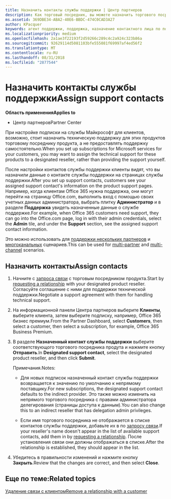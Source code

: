 ```yaml
---
title: Назначить контакты службы поддержки | Центр партнеров
description: Как торговый посредник, вы можете назначить торгового посредника контактом службы поддержки.
ms.assetid: 369DBE34-ABA2-40E6-BBDC-474C0CAD3A27
author: KPacquer
keywords: агент поддержки, поддержка, назначение контактного лица по поддержке, назначенное контактное лицо из службы поддержки
ms.localizationpriority: medium
ms.openlocfilehash: 2a1ae3f22193f2d59266c289c4c2a924c323b86a
ms.sourcegitcommit: 92629114d5081103bfe555081f69997af4ed56f2
ms.translationtype: MT
ms.contentlocale: ru-RU
ms.lasthandoff: 08/31/2018
ms.locfileid: "2877544"
---
```

# <a name="assign-support-contacts"></a><span data-ttu-id="1e065-104">Назначить контакты службы поддержки</span><span class="sxs-lookup"><span data-stu-id="1e065-104">Assign support contacts</span></span>

**<span data-ttu-id="1e065-105">Область применения</span><span class="sxs-lookup"><span data-stu-id="1e065-105">Applies to</span></span>**

-  <span data-ttu-id="1e065-106">Центр партнеров</span><span class="sxs-lookup"><span data-stu-id="1e065-106">Partner Center</span></span>

<span data-ttu-id="1e065-107">При настройке подписки на службы Майкрософт для клиентов, возможно, стоит назначить техническую поддержку для этих продуктов торговому посреднику продукта, а не предоставлять поддержку самостоятельно.</span><span class="sxs-lookup"><span data-stu-id="1e065-107">When you set up subscriptions for Microsoft services for your customers, you may want to assign the technical support for these products to a designated reseller, rather than providing the support yourself.</span></span>

<span data-ttu-id="1e065-108">После настройки контактов службы поддержки клиенты видят, что вы назначили данные о контакте службы поддержки на страницах службы поддержки.</span><span class="sxs-lookup"><span data-stu-id="1e065-108">After you set up support contacts, customers see your assigned support contact's information on the product support pages.</span></span> <span data-ttu-id="1e065-109">Например, когда клиентам Office 365 нужна поддержка, они могут перейти на страницу Office.com, выполнить вход с помощью своих учетных данных администратора, выбрать плитку **Администратор** и в разделе **Поддержка** увидеть назначенные данные о службе поддержке.</span><span class="sxs-lookup"><span data-stu-id="1e065-109">For example, when Office 365 customers need support, they can go into the Office.com page, log in with their admin credentials, select the **Admin** tile, and under the **Support** section, see the assigned support contact information.</span></span>

<span data-ttu-id="1e065-110">Это можно использовать для [поддержки нескольких партнеров](multipartner.md) и [многоканальных](multichannel.md) сценариев.</span><span class="sxs-lookup"><span data-stu-id="1e065-110">This can be used for [multi-partner](multipartner.md) and [multi-channel](multichannel.md) scenarios.</span></span> 

<a href="" id="assigncontacts"></a>
## <a name="assign-contacts"></a><span data-ttu-id="1e065-111">Назначить контакты</span><span class="sxs-lookup"><span data-stu-id="1e065-111">Assign contacts</span></span>

1.  <span data-ttu-id="1e065-112">Начните с [запроса связи](request-a-relationship-with-a-customer.md) с торговым посредником продукта.</span><span class="sxs-lookup"><span data-stu-id="1e065-112">Start by [requesting a relationship](request-a-relationship-with-a-customer.md) with your designated product reseller.</span></span> <span data-ttu-id="1e065-113">Согласуйте соглашение с ними для поддержки технической поддержки.</span><span class="sxs-lookup"><span data-stu-id="1e065-113">Negotiate a support agreement with them for handling technical support.</span></span>

2.  <span data-ttu-id="1e065-114">На информационной панели Центра партнеров выберите **Клиенты**, выберите клиента, затем выберите подписку, например, Office 365 бизнес премиум.</span><span class="sxs-lookup"><span data-stu-id="1e065-114">From the Partner Dashboard, select **Customers**, then select a customer, then select a subscription, for example, Office 365 Business Premium.</span></span>

3.  <span data-ttu-id="1e065-115">В разделе **Назначенный контакт службы поддержки** выберите соответствующого торгового посредника продута и нажмите кнопку **Отправить**.</span><span class="sxs-lookup"><span data-stu-id="1e065-115">In  **Designated support contact**, select the designated product reseller, and then click **Submit**.</span></span> 

    <span data-ttu-id="1e065-116">Примечания.</span><span class="sxs-lookup"><span data-stu-id="1e065-116">Notes:</span></span> 
    
    *  <span data-ttu-id="1e065-117">Для новых подписок назначенный контакт службы поддержки возвращается к значению по умолчанию к непрямому поставщику.</span><span class="sxs-lookup"><span data-stu-id="1e065-117">For new subscriptions, the designated support contact defaults to the indirect provider.</span></span> <span data-ttu-id="1e065-118">Это также можно изменить на непрямого торгового посредника с правами администратора делегирования (страницы доступа к данным).</span><span class="sxs-lookup"><span data-stu-id="1e065-118">You can also change this to an indirect reseller that has delegation admin privileges.</span></span>
    
    *  <span data-ttu-id="1e065-119">Если имя торгового посредника не отображается в списке контактов службы поддержки, добавьте их в по [запросу связи](request-a-relationship-with-a-customer.md).</span><span class="sxs-lookup"><span data-stu-id="1e065-119">If your reseller's name doesn't appear in the list of available support contacts, add them in by [requesting a relationship](request-a-relationship-with-a-customer.md).</span></span> <span data-ttu-id="1e065-120">После установления связи они должны отображаться в списке.</span><span class="sxs-lookup"><span data-stu-id="1e065-120">After the relationship is established, they should appear in the list.</span></span>  

4.  <span data-ttu-id="1e065-121">Убедитесь в правильности изменений и нажмите кнопку **Закрыть**.</span><span class="sxs-lookup"><span data-stu-id="1e065-121">Review that the changes are correct, and then select **Close**.</span></span>

## <a name="related-topics"></a><span data-ttu-id="1e065-122">Еще по теме:</span><span class="sxs-lookup"><span data-stu-id="1e065-122">Related topics</span></span>

[<span data-ttu-id="1e065-123">Удаление связи с клиентом</span><span class="sxs-lookup"><span data-stu-id="1e065-123">Remove a relationship with a customer</span></span>](remove-a-relationship.md)
